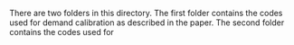 There are two folders in this directory.
The first folder contains the codes used for demand calibration as described in the paper.
The second folder contains the codes used for 

